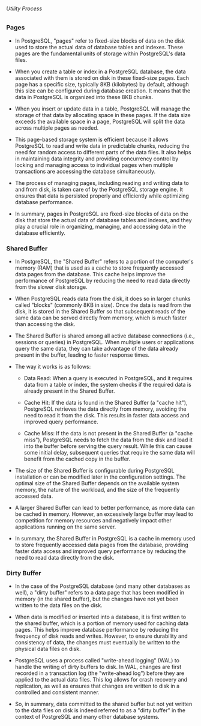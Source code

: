 ###### Utility Process

### Pages

- In PostgreSQL, "pages" refer to fixed-size blocks of data on the disk used to store the actual data of database tables and indexes. These pages are the fundamental units of storage within PostgreSQL's data files.

- When you create a table or index in a PostgreSQL database, the data associated with them is stored on disk in these fixed-size pages. Each page has a specific size, typically 8KB (kilobytes) by default, although this size can be configured during database creation. It means that the data in PostgreSQL is organized into these 8KB chunks.

- When you insert or update data in a table, PostgreSQL will manage the storage of that data by allocating space in these pages. If the data size exceeds the available space in a page, PostgreSQL will split the data across multiple pages as needed.

- This page-based storage system is efficient because it allows PostgreSQL to read and write data in predictable chunks, reducing the need for random access to different parts of the data files. It also helps in maintaining data integrity and providing concurrency control by locking and managing access to individual pages when multiple transactions are accessing the database simultaneously.

- The process of managing pages, including reading and writing data to and from disk, is taken care of by the PostgreSQL storage engine. It ensures that data is persisted properly and efficiently while optimizing database performance.

- In summary, pages in PostgreSQL are fixed-size blocks of data on the disk that store the actual data of database tables and indexes, and they play a crucial role in organizing, managing, and accessing data in the database efficiently.

### Shared Buffer

- In PostgreSQL, the "Shared Buffer" refers to a portion of the computer's memory (RAM) that is used as a cache to store frequently accessed data pages from the database. This cache helps improve the performance of PostgreSQL by reducing the need to read data directly from the slower disk storage.

- When PostgreSQL reads data from the disk, it does so in larger chunks called "blocks" (commonly 8KB in size). Once the data is read from the disk, it is stored in the Shared Buffer so that subsequent reads of the same data can be served directly from memory, which is much faster than accessing the disk.

- The Shared Buffer is shared among all active database connections (i.e., sessions or queries) in PostgreSQL. When multiple users or applications query the same data, they can take advantage of the data already present in the buffer, leading to faster response times.

- The way it works is as follows:

    - Data Read: When a query is executed in PostgreSQL, and it requires data from a table or index, the system checks if the required data is already present in the Shared Buffer.

    - Cache Hit: If the data is found in the Shared Buffer (a "cache hit"), PostgreSQL retrieves the data directly from memory, avoiding the need to read it from the disk. This results in faster data access and improved query performance.

    - Cache Miss: If the data is not present in the Shared Buffer (a "cache miss"), PostgreSQL needs to fetch the data from the disk and load it into the buffer before serving the query result. While this can cause some initial delay, subsequent queries that require the same data will benefit from the cached copy in the buffer.

- The size of the Shared Buffer is configurable during PostgreSQL installation or can be modified later in the configuration settings. The optimal size of the Shared Buffer depends on the available system memory, the nature of the workload, and the size of the frequently accessed data.

- A larger Shared Buffer can lead to better performance, as more data can be cached in memory. However, an excessively large buffer may lead to competition for memory resources and negatively impact other applications running on the same server.

- In summary, the Shared Buffer in PostgreSQL is a cache in memory used to store frequently accessed data pages from the database, providing faster data access and improved query performance by reducing the need to read data directly from the disk.

### Dirty Buffer

- In the case of the PostgreSQL database (and many other databases as well), a "dirty buffer" refers to a data page that has been modified in memory (in the shared buffer), but the changes have not yet been written to the data files on the disk.

- When data is modified or inserted into a database, it is first written to the shared buffer, which is a portion of memory used for caching data pages. This helps improve database performance by reducing the frequency of disk reads and writes. However, to ensure durability and consistency of data, the changes must eventually be written to the physical data files on disk.

- PostgreSQL uses a process called "write-ahead logging" (WAL) to handle the writing of dirty buffers to disk. In WAL, changes are first recorded in a transaction log (the "write-ahead log") before they are applied to the actual data files. This log allows for crash recovery and replication, as well as ensures that changes are written to disk in a controlled and consistent manner.

- So, in summary, data committed to the shared buffer but not yet written to the data files on disk is indeed referred to as a "dirty buffer" in the context of PostgreSQL and many other database systems.


